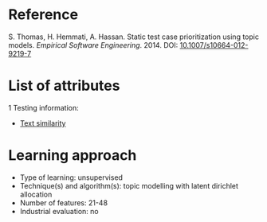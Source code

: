 # Reference

S. Thomas, H. Hemmati, A. Hassan. Static test case prioritization using topic models. *Empirical Software Engineering*. 2014. DOI: [10.1007/s10664-012-9219-7](https://www.doi.org/10.1007/s10664-012-9219-7)

# List of attributes

1 Testing information:
* [Text similarity](../../attributes/testing/test-case/similarity/text-similarity.md)

# Learning approach

* Type of learning: unsupervised
* Technique(s) and algorithm(s): topic modelling with latent dirichlet allocation
* Number of features: 21-48
* Industrial evaluation: no